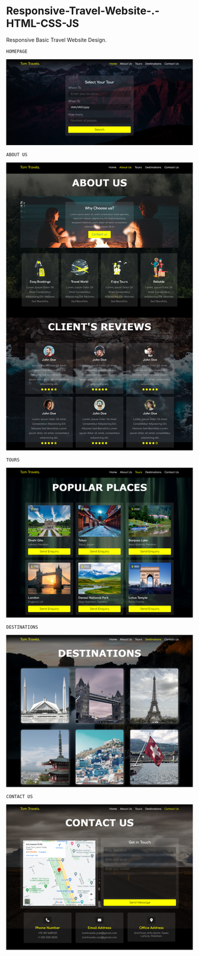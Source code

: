 # Responsive-Travel-Website-.-HTML-CSS-JS
Responsive Basic Travel Website Design.


    HOMEPAGE
![Alt text](mockup/home.png)

    ABOUT US
![Alt text](mockup/about.png)

    TOURS
![Alt text](mockup/tours.png)

    DESTINATIONS
![Alt text](mockup/dest.png)

    CONTACT US
![Alt text](mockup/contact.png)
